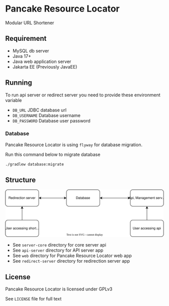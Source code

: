 # Pancake Resource Locator
Modular URL Shortener

## Requirement
* MySQL db server
* Java 17+
* Java web application server
* Jakarta EE (Previously JavaEE)

## Running
To run api server or redirect server you need to provide these environment variable
* `DB_URL` JDBC database url
* `DB_USERNAME` Database username
* `DB_PASSWORD` Database user password

### Database
Pancake Resource Locator is using `flyway` for database migration.

Run this command below to migrate database
```bash
./gradlew database:migrate
```

## Structure
![Big Picture](./resources/big%20picture.svg)
* See `server-core` directory for core server api
* See `api-server` directory for API server app
* See `web` directory for Pancake Resource Locator web app
* See `redirect-server` directory for redirection server app

## License
Pancake Resource Locator is licensed under GPLv3

See `LICENSE` file for full text

